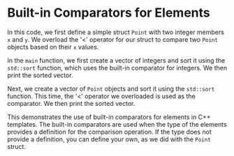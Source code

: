 # Built-in Comparators for Elements

In this code, we first define a simple struct `Point` with two integer members `x` and `y`. We overload the '<' operator for our struct to compare two `Point` objects based on their `x` values.

In the `main` function, we first create a vector of integers and sort it using the `std::sort` function, which uses the built-in comparator for integers. We then print the sorted vector.

Next, we create a vector of `Point` objects and sort it using the `std::sort` function. This time, the '<' operator we overloaded is used as the comparator. We then print the sorted vector.

This demonstrates the use of built-in comparators for elements in C++ templates. The built-in comparators are used when the type of the elements provides a definition for the comparison operation. If the type does not provide a definition, you can define your own, as we did with the `Point` struct.
